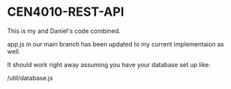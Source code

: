 # CEN4010-REST-API
This is my and Daniel's code combined.

app.js in our main branch has been updated to my current implementaion as well.

It should work right away assuming you have your database set up like:

/util/database.js
